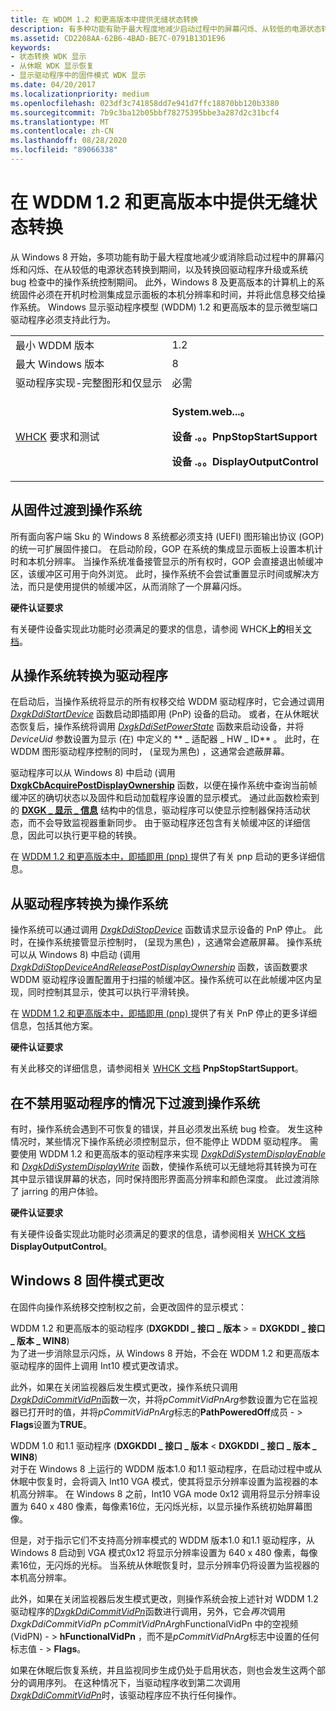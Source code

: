 ```yaml
---
title: 在 WDDM 1.2 和更高版本中提供无缝状态转换
description: 有多种功能有助于最大程度地减少启动过程中的屏幕闪烁、从较低的电源状态转换和转换回操作系统控制。
ms.assetid: CD2208AA-62B6-4BAD-BE7C-0791B13D1E96
keywords:
- 状态转换 WDK 显示
- 从休眠 WDK 显示恢复
- 显示驱动程序中的固件模式 WDK 显示
ms.date: 04/20/2017
ms.localizationpriority: medium
ms.openlocfilehash: 023df3c741858dd7e941d7ffc18870bb120b3380
ms.sourcegitcommit: 7b9c3ba12b05bbf78275395bbe3a287d2c31bcf4
ms.translationtype: MT
ms.contentlocale: zh-CN
ms.lasthandoff: 08/28/2020
ms.locfileid: "89066338"
---
```

# <a name="providing-seamless-state-transitions-in-wddm-12-and-later"></a>在 WDDM 1.2 和更高版本中提供无缝状态转换


从 Windows 8 开始，多项功能有助于最大程度地减少或消除启动过程中的屏幕闪烁和闪烁、在从较低的电源状态转换到期间，以及转换回驱动程序升级或系统 bug 检查中的操作系统控制期间。 此外，Windows 8 及更高版本的计算机上的系统固件必须在开机时检测集成显示面板的本机分辨率和时间，并将此信息移交给操作系统。 Windows 显示驱动程序模型 (WDDM) 1.2 和更高版本的显示微型端口驱动程序必须支持此行为。

<table>
<colgroup>
<col width="50%" />
<col width="50%" />
</colgroup>
<tbody>
<tr class="odd">
<td align="left">最小 WDDM 版本</td>
<td align="left">1.2</td>
</tr>
<tr class="even">
<td align="left">最大 Windows 版本</td>
<td align="left">8</td>
</tr>
<tr class="odd">
<td align="left">驱动程序实现-完整图形和仅显示</td>
<td align="left">必需</td>
</tr>
<tr class="even">
<td align="left"><a href="https://docs.microsoft.com/windows-hardware/test/hlk/windows-hardware-lab-kit" data-raw-source="[WHCK](/windows-hardware/test/hlk/windows-hardware-lab-kit)">WHCK</a> 要求和测试</td>
<td align="left"><p><strong>System.web...。</strong></p>
<p><strong>设备 .。。PnpStopStartSupport</strong></p>
<p><strong>设备 .。。DisplayOutputControl</strong></p></td>
</tr>
</tbody>
</table>

 

## <a name="span-idtransition_from_firmware_to_operating_systemspanspan-idtransition_from_firmware_to_operating_systemspanspan-idtransition_from_firmware_to_operating_systemspantransition-from-firmware-to-operating-system"></a><span id="Transition_from_firmware_to_operating_system"></span><span id="transition_from_firmware_to_operating_system"></span><span id="TRANSITION_FROM_FIRMWARE_TO_OPERATING_SYSTEM"></span>从固件过渡到操作系统


所有面向客户端 Sku 的 Windows 8 系统都必须支持 (UEFI) 图形输出协议 (GOP) 的统一可扩展固件接口。 在启动阶段，GOP 在系统的集成显示面板上设置本机计时和本机分辨率。 当操作系统准备接管显示的所有权时，GOP 会直接退出帧缓冲区，该缓冲区可用于向外浏览。 此时，操作系统不会尝试重置显示时间或解决方法，而只是使用提供的帧缓冲区，从而消除了一个屏幕闪烁。

**硬件认证要求**

有关硬件设备实现此功能时必须满足的要求的信息，请参阅 WHCK**上的**相关[文档](/windows-hardware/test/hlk/windows-hardware-lab-kit)。

## <a name="span-idtransition_from_operating_system_to_driverspanspan-idtransition_from_operating_system_to_driverspanspan-idtransition_from_operating_system_to_driverspantransition-from-operating-system-to-driver"></a><span id="Transition_from_operating_system_to_driver"></span><span id="transition_from_operating_system_to_driver"></span><span id="TRANSITION_FROM_OPERATING_SYSTEM_TO_DRIVER"></span>从操作系统转换为驱动程序


在启动后，当操作系统将显示的所有权移交给 WDDM 驱动程序时，它会通过调用 [*DxgkDdiStartDevice*](/windows-hardware/drivers/ddi/dispmprt/nc-dispmprt-dxgkddi_start_device) 函数启动即插即用 (PnP) 设备的启动。 或者，在从休眠状态恢复后，操作系统将调用 [*DxgkDdiSetPowerState*](/windows-hardware/drivers/ddi/dispmprt/nc-dispmprt-dxgkddi_set_power_state) 函数来启动设备，并将 *DeviceUid* 参数设置为显示 (在) 中定义的 ** \_ 适配器 \_ HW \_ ID** 。 此时，在 WDDM 图形驱动程序控制的同时， (呈现为黑色) ，这通常会遮蔽屏幕。

驱动程序可以从 Windows 8) 中启动 (调用 [**DxgkCbAcquirePostDisplayOwnership**](/windows-hardware/drivers/ddi/dispmprt/nc-dispmprt-dxgkcb_acquire_post_display_ownership) 函数，以便在操作系统中查询当前帧缓冲区的确切状态以及固件和启动加载程序设置的显示模式。 通过此函数检索到的 [**DXGK \_ 显示 \_ 信息**](/windows-hardware/drivers/ddi/d3dkmdt/ns-d3dkmdt-_dxgk_display_information) 结构中的信息，驱动程序可以使显示控制器保持活动状态，而不会导致监视器重新同步。 由于驱动程序还包含有关帧缓冲区的详细信息，因此可以执行更平稳的转换。

在 [WDDM 1.2 和更高版本中，即插即用 (pnp) ](plug-and-play--pnp--start-and-stop-cases.md)提供了有关 pnp 启动的更多详细信息。

## <a name="span-idtransition_from_driver_to_operating_systemspanspan-idtransition_from_driver_to_operating_systemspanspan-idtransition_from_driver_to_operating_systemspantransition-from-driver-to-operating-system"></a><span id="Transition_from_driver_to_operating_system"></span><span id="transition_from_driver_to_operating_system"></span><span id="TRANSITION_FROM_DRIVER_TO_OPERATING_SYSTEM"></span>从驱动程序转换为操作系统


操作系统可以通过调用 [*DxgkDdiStopDevice*](/windows-hardware/drivers/ddi/dispmprt/nc-dispmprt-dxgkddi_stop_device) 函数请求显示设备的 PnP 停止。 此时，在操作系统接管显示控制时， (呈现为黑色) ，这通常会遮蔽屏幕。 操作系统可以从 Windows 8) 中启动 (调用 [*DxgkDdiStopDeviceAndReleasePostDisplayOwnership*](/windows-hardware/drivers/ddi/dispmprt/nc-dispmprt-dxgkddi_stop_device_and_release_post_display_ownership) 函数，该函数要求 WDDM 驱动程序设置配置用于扫描的帧缓冲区。操作系统可以在此帧缓冲区内呈现，同时控制其显示，使其可以执行平滑转换。

在 [WDDM 1.2 和更高版本中，即插即用 (pnp) ](plug-and-play--pnp--start-and-stop-cases.md)提供了有关 PnP 停止的更多详细信息，包括其他方案。

**硬件认证要求**

有关此移交的详细信息，请参阅相关 [WHCK 文档](/windows-hardware/test/hlk/windows-hardware-lab-kit) **PnpStopStartSupport**。

## <a name="span-idtransition_to_operating_system_without_disabling_driverspanspan-idtransition_to_operating_system_without_disabling_driverspanspan-idtransition_to_operating_system_without_disabling_driverspantransition-to-operating-system-without-disabling-driver"></a><span id="Transition_to_operating_system_without_disabling_driver"></span><span id="transition_to_operating_system_without_disabling_driver"></span><span id="TRANSITION_TO_OPERATING_SYSTEM_WITHOUT_DISABLING_DRIVER"></span>在不禁用驱动程序的情况下过渡到操作系统


有时，操作系统会遇到不可恢复的错误，并且必须发出系统 bug 检查。 发生这种情况时，某些情况下操作系统必须控制显示，但不能停止 WDDM 驱动程序。 需要使用 WDDM 1.2 和更高版本的驱动程序来实现 [*DxgkDdiSystemDisplayEnable*](/windows-hardware/drivers/ddi/dispmprt/nc-dispmprt-dxgkddi_system_display_enable) 和 [*DxgkDdiSystemDisplayWrite*](/windows-hardware/drivers/ddi/dispmprt/nc-dispmprt-dxgkddi_system_display_write) 函数，使操作系统可以无缝地将其转换为可在其中显示错误屏幕的状态，同时保持图形界面高分辨率和颜色深度。 此过渡消除了 jarring 的用户体验。

**硬件认证要求**

有关硬件设备实现此功能时必须满足的要求的信息，请参阅相关 [WHCK 文档](/windows-hardware/test/hlk/windows-hardware-lab-kit) **DisplayOutputControl**。

## <a name="span-idwindows_8_firmware_mode_changesspanspan-idwindows_8_firmware_mode_changesspanspan-idwindows_8_firmware_mode_changesspanwindows8-firmware-mode-changes"></a><span id="Windows_8_firmware_mode_changes"></span><span id="windows_8_firmware_mode_changes"></span><span id="WINDOWS_8_FIRMWARE_MODE_CHANGES"></span>Windows 8 固件模式更改


在固件向操作系统移交控制权之前，会更改固件的显示模式：

<span id="_1.2_and_later_drivers__dxgkddi_interface_version____dxgkddi_interface_version_win8_"></span><span id="_1.2_AND_LATER_DRIVERS__DXGKDDI_INTERFACE_VERSION____DXGKDDI_INTERFACE_VERSION_WIN8_"></span>WDDM 1.2 和更高版本的驱动程序 (**DXGKDDI \_ 接口 \_ 版本** &gt; =  **DXGKDDI \_ 接口 \_ 版本 \_ WIN8**)   
为了进一步消除显示闪烁，从 Windows 8 开始，不会在 WDDM 1.2 和更高版本驱动程序的固件上调用 Int10 模式更改请求。

此外，如果在关闭监视器后发生模式更改，操作系统只调用[*DxgkDdiCommitVidPn*](/windows-hardware/drivers/ddi/d3dkmddi/nc-d3dkmddi-dxgkddi_commitvidpn)函数一次，并将*pCommitVidPnArg*参数设置为它在监视器已打开时的值，并将*pCommitVidPnArg*标志的**PathPoweredOff**成员 - &gt; **Flags**设置为**TRUE**。

<span id="_1.0_and_1.1_drivers__DXGKDDI_INTERFACE_VERSION___DXGKDDI_INTERFACE_VERSION_WIN8_"></span><span id="_1.0_and_1.1_drivers__dxgkddi_interface_version___dxgkddi_interface_version_win8_"></span><span id="_1.0_AND_1.1_DRIVERS__DXGKDDI_INTERFACE_VERSION___DXGKDDI_INTERFACE_VERSION_WIN8_"></span>WDDM 1.0 和1.1 驱动程序 (**DXGKDDI \_ 接口 \_ 版本** &lt; **DXGKDDI \_ 接口 \_ 版本 \_ WIN8**)   
对于在 Windows 8 上运行的 WDDM 版本1.0 和1.1 驱动程序，在启动过程中或从休眠中恢复时，会将调入 Int10 VGA 模式，使其将显示分辨率设置为监视器的本机高分辨率。 在 Windows 8 之前，Int10 VGA mode 0x12 调用将显示分辨率设置为 640 x 480 像素，每像素16位，无闪烁光标，以显示操作系统初始屏幕图像。

但是，对于指示它们不支持高分辨率模式的 WDDM 版本1.0 和1.1 驱动程序，从 Windows 8 启动到 VGA 模式0x12 将显示分辨率设置为 640 x 480 像素，每像素16位，无闪烁的光标。 当系统从休眠恢复时，显示分辨率仍将设置为监视器的本机高分辨率。

此外，如果在关闭监视器后发生模式更改，则操作系统会按上述针对 WDDM 1.2 驱动程序的[*DxgkDdiCommitVidPn*](/windows-hardware/drivers/ddi/d3dkmddi/nc-d3dkmddi-dxgkddi_commitvidpn)函数进行调用，另外，它会*再次*调用*DxgkDdiCommitVidPn* *pCommitVidPnArg*hFunctionalVidPn 中的空视频 (VidPN) - &gt; **hFunctionalVidPn** ，而不是*pCommitVidPnArg*标志中设置的任何标志值 - &gt; **Flags**。

如果在休眠后恢复系统，并且监视同步生成仍处于启用状态，则也会发生这两个部分的调用序列。 在这种情况下，当驱动程序收到第二次调用 [*DxgkDdiCommitVidPn*](/windows-hardware/drivers/ddi/d3dkmddi/nc-d3dkmddi-dxgkddi_commitvidpn)时，该驱动程序应不执行任何操作。

 

